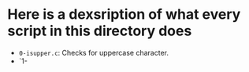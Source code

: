 # Here is a dexsription of what every script in this directory does

- `0-isupper.c`: Checks for uppercase character.
- `1-
